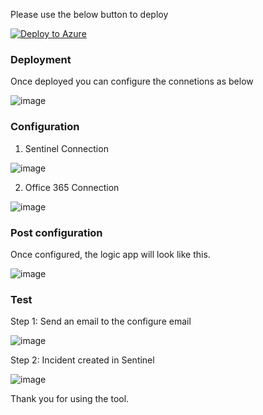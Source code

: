



Please use the below button to deploy

[![Deploy to Azure](https://aka.ms/deploytoazurebutton)](https://portal.azure.com/#create/Microsoft.Template/uri/https%3A%2F%2Fgithub.com%2FAzure%2FAzure-Sentinel%2FTools%2FCreate%2520Incidents%2520with%2520Email%2Fazuredeploy.json)

### Deployment

Once deployed you can configure the connetions as below

![image](https://user-images.githubusercontent.com/20562985/196198346-2dbde9ca-9812-4c49-a0e6-d3ebca777bb3.png)


### Configuration

1. Sentinel Connection

![image](https://user-images.githubusercontent.com/20562985/196175586-0fd33803-6fd3-4429-8af4-945c8a0c8511.png)


2. Office 365 Connection

![image](https://user-images.githubusercontent.com/20562985/196175803-51712fbb-1bb4-4279-9d96-64cc24bcf63f.png)

### Post configuration

Once configured, the logic app will look like this.

![image](https://user-images.githubusercontent.com/20562985/195930261-a883dbc0-37ff-401c-87a6-74d4eba7ffea.png)

### Test

Step 1: Send an email to the configure email

![image](https://user-images.githubusercontent.com/20562985/196176523-21e76ca7-705f-468e-beec-aa75b814f742.png)


Step 2: Incident created in Sentinel 

![image](https://user-images.githubusercontent.com/20562985/196183706-02062a9c-eea2-4fd1-9d57-4bf540456341.png)


Thank you for using the tool.

